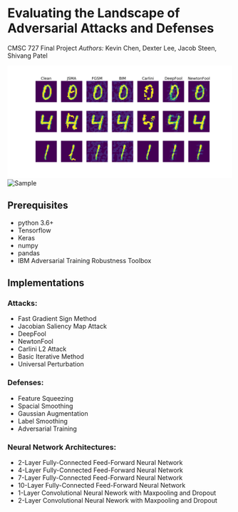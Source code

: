 # Evaluating the Landscape of Adversarial Attacks and Defenses
CMSC 727 Final Project
*Authors:* Kevin Chen, Dexter Lee, Jacob Steen, Shivang Patel

![Cover](cover.png)
![Sample](sample_image.png)

## Prerequisites
- python 3.6+
- Tensorflow
- Keras
- numpy
- pandas
- IBM Adversarial Training Robustness Toolbox

## Implementations
### Attacks:
- Fast Gradient Sign Method
- Jacobian Saliency Map Attack
- DeepFool
- NewtonFool
- Carlini L2 Attack
- Basic Iterative Method
- Universal Perturbation

### Defenses:
- Feature Squeezing
- Spacial Smoothing
- Gaussian Augmentation
- Label Smoothing
- Adversarial Training

### Neural Network Architectures:
- 2-Layer Fully-Connected Feed-Forward Neural Network
- 4-Layer Fully-Connected Feed-Forward Neural Network
- 7-Layer Fully-Connected Feed-Forward Neural Network
- 10-Layer Fully-Connected Feed-Forward Neural Network
- 1-Layer Convolutional Neural Nework with Maxpooling and Dropout
- 2-Layer Convolutional Neural Nework with Maxpooling and Dropout
